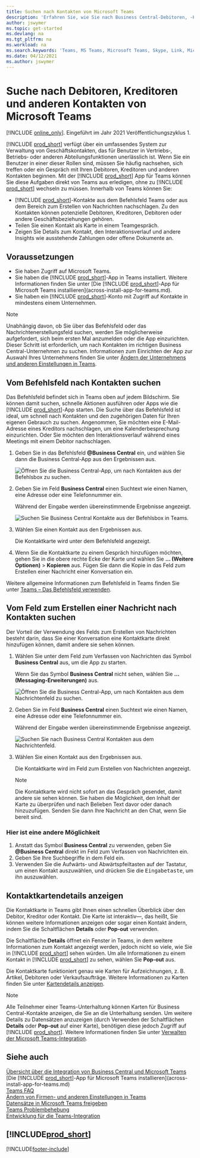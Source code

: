 ```yaml
---
title: Suchen nach Kontakten von Microsoft Teams
description: 'Erfahren Sie, wie Sie nach Business Central-Debitoren, ‑Kreditoren und anderen Kontakten von Microsoft Teams suchen.'
author: jswymer
ms.topic: get-started
ms.devlang: na
ms.tgt_pltfrm: na
ms.workload: na
ms.search.keywords: 'Teams, MS Teams, Microsoft Teams, Skype, Link, Microsoft 365, contacts, search, messaging extensions'
ms.date: 04/12/2021
ms.author: jswymer
---
```


# <a name="searching-for-customers-vendors-and-other-contacts-from-microsoft-teams"></a>Suche nach Debitoren, Kreditoren und anderen Kontakten von Microsoft Teams

[!INCLUDE [online_only](includes/online_only.md)]. Eingeführt im Jahr 2021 Veröffentlichungszyklus 1.

[!INCLUDE [prod_short](includes/prod_short.md)] verfügt über ein umfassendes System zur Verwaltung von Geschäftskontakten, das für Benutzer in Vertriebs‑, Betriebs‑ oder anderen Abteilungsfunktionen unerlässlich ist. Wenn Sie ein Benutzer in einer dieser Rollen sind, müssen Sie häufig nachsehen, sich treffen oder ein Gespräch mit Ihren Debitoren, Kreditoren und anderen Kontakten beginnen. Mit der [!INCLUDE [prod_short](includes/prod_short.md)] App für Teams können Sie diese Aufgaben direkt von Teams aus erledigen, ohne zu [!INCLUDE [prod_short](includes/prod_short.md)] wechseln zu müssen. Innerhalb von Teams können Sie:

- [!INCLUDE [prod_short](includes/prod_short.md)]-Kontakte aus dem Befehlsfeld Teams oder aus dem Bereich zum Erstellen von Nachrichten nachschlagen. Zu den Kontakten können potenzielle Debitoren, Kreditoren, Debitoren oder andere Geschäftsbeziehungen gehören.
- Teilen Sie einen Kontakt als Karte in einem Teamgespräch.
- Zeigen Sie Details zum Kontakt, den Interaktionsverlauf und andere Insights wie ausstehende Zahlungen oder offene Dokumente an.

## <a name="prerequisites"></a>Voraussetzungen

- Sie haben Zugriff auf Microsoft Teams.
- Sie haben die [!INCLUDE [prod_short](includes/prod_short.md)]-App in Teams installiert. Weitere Informationen finden Sie unter [Die [!INCLUDE [prod_short](includes/prod_short.md)]-App für Microsoft Teams installieren](across-install-app-for-teams.md).
- Sie haben ein [!INCLUDE [prod_short](includes/prod_short.md)]-Konto mit Zugriff auf Kontakte in mindestens einem Unternehmen.

> [!NOTE]
> Unabhängig davon, ob Sie über das Befehlsfeld oder das Nachrichtenerstellungsfeld suchen, werden Sie möglicherweise aufgefordert, sich beim ersten Mal anzumelden oder die App einzurichten. Dieser Schritt ist erforderlich, um nach Kontakten im richtigen Business Central-Unternehmen zu suchen. Informationen zum Einrichten der App zur Auswahl Ihres Unternehmens finden Sie unter [Ändern der Unternehmens und anderen Einstellungen in Teams](across-teams-settings.md).

## <a name="look-up-contacts-from-the-command-box"></a>Vom Befehlsfeld nach Kontakten suchen

Das Befehlsfeld befindet sich in Teams oben auf jedem Bildschirm. Sie können damit suchen, schnelle Aktionen ausführen oder Apps wie die [!INCLUDE [prod_short](includes/prod_short.md)]-App starten. Die Suche über das Befehlsfeld ist ideal, um schnell nach Kontakten und den zugehörigen Daten für Ihren eigenen Gebrauch zu suchen. Angenommen, Sie möchten eine E-Mail-Adresse eines Kreditors nachschlagen, um eine Kalenderbesprechung einzurichten. Oder Sie möchten den Interaktionsverlauf während eines Meetings mit einem Debitor nachschlagen.

1. Geben Sie in das Befehlsfeld **@Business Central** ein, und wählen Sie dann die Business Central-App aus den Ergebnissen aus.

    ![Öffnen Sie die Business Central-App, um nach Kontakten aus der Befehlsbox zu suchen.](media/teams-contacts-command-1.png)

2. Geben Sie im Feld **Business Central** einen Suchtext wie einen Namen, eine Adresse oder eine Telefonnummer ein.

    Während der Eingabe werden übereinstimmende Ergebnisse angezeigt.

    ![Suchen Sie Business Central Kontakte aus der Befehlsbox in Teams.](media/teams-contacts-command-2.png)
3. Wählen Sie einen Kontakt aus den Ergebnissen aus.

    Die Kontaktkarte wird unter dem Befehlsfeld angezeigt.

4. Wenn Sie die Kontaktkarte zu einem Gespräch hinzufügen möchten, gehen Sie in die obere rechte Ecke der Karte und wählen Sie **... (Weitere Optionen)** > **Kopieren** aus. Fügen Sie dann die Kopie in das Feld zum Erstellen einer Nachricht einer Konversation ein.  

Weitere allgemeine Informationen zum Befehlsfeld in Teams finden Sie unter [Teams – Das Befehlsfeld verwenden](https://support.microsoft.com/en-us/office/use-the-command-box-13c4e429-7324-4886-b377-5dbed539193b).

## <a name="look-up-contacts-from-the-message-compose-box"></a>Vom Feld zum Erstellen einer Nachricht nach Kontakten suchen

Der Vorteil der Verwendung des Felds zum Erstellen von Nachrichten besteht darin, dass Sie einer Konversation eine Kontaktkarte direkt hinzufügen können, damit andere sie sehen können.

1. Wählen Sie unter dem Feld zum Verfassen von Nachrichten das Symbol **Business Central** aus, um die App zu starten.

    Wenn Sie das Symbol **Business Central** nicht sehen, wählen Sie **... (Messaging-Erweiterungen)** aus.

    ![Öffnen Sie die Business Central-App, um nach Kontakten aus dem Nachrichtenfeld zu suchen.](media/teams-contacts-message-box.png)

2. Geben Sie im Feld **Business Central** einen Suchtext wie einen Namen, eine Adresse oder eine Telefonnummer ein.

    Während der Eingabe werden übereinstimmende Ergebnisse angezeigt.

    ![Suchen Sie nach Business Central Kontakten aus dem Nachrichtenfeld.](media/teams-contacts-5.png)
3. Wählen Sie einen Kontakt aus den Ergebnissen aus.

    Die Kontaktkarte wird im Feld zum Erstellen von Nachrichten angezeigt.

    > [!NOTE]
    > Die Kontaktkarte wird nicht sofort an das Gespräch gesendet, damit andere sie sehen können. Sie haben die Möglichkeit, den Inhalt der Karte zu überprüfen und nach Belieben Text davor oder danach hinzuzufügen. Senden Sie dann Ihre Nachricht an den Chat, wenn Sie bereit sind.

### <a name="heres-another-way"></a>Hier ist eine andere Möglichkeit

1. Anstatt das Symbol **Business Central** zu verwenden, geben Sie **@Business Central** direkt im Feld zum Verfassen von Nachrichten ein.
2. Geben Sie Ihre Suchbegriffe in dem Feld ein.
3. Verwenden Sie die Aufwärts‑ und Abwärtspfeiltasten auf der Tastatur, um einen Kontakt auszuwählen, und drücken Sie die <kbd>Eingabetaste</kbd>, um ihn auszuwählen.

## <a name="viewing-contact-card-details"></a>Kontaktkartendetails anzeigen

Die Kontaktkarte in Teams gibt Ihnen einen schnellen Überblick über den Debitor, Kreditor oder Kontakt. Die Karte ist interaktiv&mdash;, das heißt, Sie können weitere Informationen anzeigen oder sogar einen Kontakt ändern, indem Sie die Schaltflächen **Details** oder **Pop-out** verwenden.

Die Schaltfläche **Details** öffnet ein Fenster in Teams, in dem weitere Informationen zum Kontakt angezeigt werden, jedoch nicht so viele, wie Sie in [!INCLUDE [prod_short](includes/prod_short.md)] sehen würden. Um alle Informationen zu einem Kontakt in [!INCLUDE [prod_short](includes/prod_short.md)] zu sehen, wählen Sie **Pop-out** aus.

Die Kontaktkarte funktioniert genau wie Karten für Aufzeichnungen, z. B. Artikel, Debitoren oder Verkaufsaufträge. Weitere Informationen zu Karten finden Sie unter [Kartendetails anzeigen](across-working-with-teams.md#view-card-details).

> [!NOTE]
> Alle Teilnehmer einer Teams-Unterhaltung können Karten für Business Central-Kontakte anzeigen, die Sie an die Unterhaltung senden. Um weitere Details zu Datensätzen anzuzeigen (durch Verwenden der Schaltflächen **Details** oder **Pop-out** auf einer Karte), benötigen diese jedoch Zugriff auf [!INCLUDE [prod_short](includes/prod_short.md)]. Weitere Informationen finden Sie unter [Verwalten der Microsoft Teams-Integration](admin-teams-integration.md#minimum-requirements-1).

## <a name="see-also"></a>Siehe auch

[Übersicht über die Integration von Business Central und Microsoft Teams](across-teams-overview.md)  
[Die [!INCLUDE [prod_short](includes/prod_short.md)]-App für Microsoft Teams installieren](across-install-app-for-teams.md)  
[Teams FAQ](teams-faq.md)  
[Ändern von Firmen- und anderen Einstellungen in Teams](across-teams-settings.md)  
[Datensätze in Microsoft Teams freigeben](across-working-with-teams.md)  
[Teams Problembehebung](admin-teams-troubleshooting.md)  
[Entwicklung für die Teams-Integration](/dynamics365/business-central/dev-itpro/developer/devenv-develop-for-teams)  

## [!INCLUDE[prod_short](includes/free_trial_md.md)]  


[!INCLUDE[footer-include](includes/footer-banner.md)]
